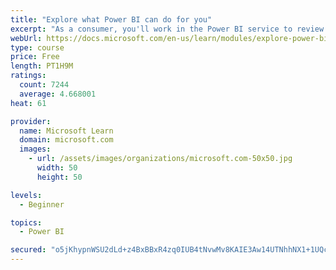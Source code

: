 ```yaml
---
title: "Explore what Power BI can do for you"
excerpt: "As a consumer, you'll work in the Power BI service to review and interact with content that has been shared with you. This module provides the foundational information that you need to work effectively in the Power BI service."
webUrl: https://docs.microsoft.com/en-us/learn/modules/explore-power-bi-service/
type: course
price: Free
length: PT1H9M
ratings:
  count: 7244
  average: 4.668001
heat: 61

provider:
  name: Microsoft Learn
  domain: microsoft.com
  images:
    - url: /assets/images/organizations/microsoft.com-50x50.jpg
      width: 50
      height: 50

levels:
  - Beginner

topics:
  - Power BI

secured: "o5jKhypnWSU2dLd+z4BxBBxR4zq0IUB4tNvwMv8KAIE3Aw14UTNhhNX1+1UQc5BQyhVUVPQVGCS8i5hlDgGDXUGnL6f+lj3UciCEI6SaEmb9TUjvZQsqqQkn87d0LjQBbhfLW/r/yGPXk53wLcX3FOyVX9wSA8Fx8nPsb9MhACvKY8Vz6bjTvYS/8wpiUzeC0sGYJZnseJioS625eMIsSq453z9aAphARQusCsmAj4OLXqu8Ivfp5xKJ8ymJVksoM8VXhVfgc2iu3xdJwp67zXMkTqulBkD8bzV7/Wotcf2ICqZMLccM69FyimpseYTAgvpIZW8XgIWnWx6vNXO9yy7LWbQ8PHLXQWBlpX6+PK5+tIqXxGEEmDmobUGD/2gWQ3fEiWinPTdtbLpERz7YjXUo7x7RGmQNlmaedKcgpkU=;4otVe85vvfdqDHj0RKABCQ=="
---
```


